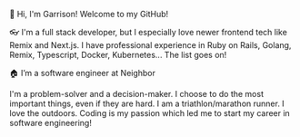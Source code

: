 👋 Hi, I'm Garrison! Welcome to my GitHub!

👓 I'm a full stack developer, but I especially love newer frontend tech like Remix and Next.js. I have professional experience in Ruby on Rails, Golang, Remix, Typescript, Docker, Kubernetes... The list goes on!

🏠 I’m a software engineer at Neighbor

I'm a problem-solver and a decision-maker. I choose to do the most important things, even if they are hard. I am a triathlon/marathon runner. I love the outdoors. Coding is my passion which led me to start my career in software engineering!

<!---
whitagar/whitagar is a ✨ special ✨ repository because its `README.md` (this file) appears on your GitHub profile.
You can click the Preview link to take a look at your changes.
--->
